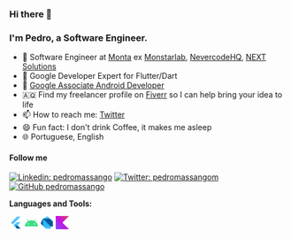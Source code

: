 ### Hi there 👋

### I'm Pedro, a Software Engineer.

- 🔭  Software Engineer at [Monta](https://monta.com) ex [Monstarlab](https://monstar-lab.com/global), [NevercodeHQ](https://github.com/NevercodeHQ), [NEXT Solutions](https://github.com/nextbss)
- 🏅 Google Developer Expert for Flutter/Dart
- 🥇 [Google Associate Android Developer](https://www.credential.net/019829f6-f752-41e2-9f11-18adb584664a)
- 🇦🇶 Find my freelancer profile on [Fiverr](https://www.fiverr.com/pedromassango?up_rollout=true) so I can help bring your idea to life
- 📫  How to reach me: [Twitter](https://twitter.com/pedromassangom)
- 😄 Fun fact: I don't drink Coffee, it makes me asleep
- 🌐 Portuguese, English

<!--- 📖  Currently learning: JavaScript -->

#### Follow me
[![Linkedin: pedromassango](https://img.shields.io/badge/-pedromassango-blue?style=flat-square&logo=Linkedin&logoColor=white&link=https://www.linkedin.com/in/pedromassango/)](https://www.linkedin.com/in/pedromassango/)
[![Twitter: pedromassangom](https://img.shields.io/twitter/follow/pedromassangom?style=social)](https://twitter.com/pedromassangom)
[![GitHub pedromassango](https://img.shields.io/github/followers/pedromassango?label=follow&style=social)](https://github.com/pedromassango)

**Languages and Tools:**  

<code><img height="24" src="https://raw.githubusercontent.com/github/explore/80688e429a7d4ef2fca1e82350fe8e3517d3494d/topics/flutter/flutter.png"></code>
<code><img height="24" src="https://raw.githubusercontent.com/github/explore/80688e429a7d4ef2fca1e82350fe8e3517d3494d/topics/android/android.png"></code>
<code><img height="24" src="https://raw.githubusercontent.com/github/explore/80688e429a7d4ef2fca1e82350fe8e3517d3494d/topics/dart/dart.png"></code>
<code><img height="24" src="https://raw.githubusercontent.com/github/explore/80688e429a7d4ef2fca1e82350fe8e3517d3494d/topics/kotlin/kotlin.png"></code>
